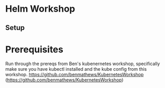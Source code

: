 # Helm Workshop

## Setup

# Prerequisites

Run through the prereqs from Ben's kubenernetes workshop, specifically make sure you have kubectl installed and the kube config from this workshop. https://github.com/benmathews/KubernetesWorkshop (https://github.com/benmathews/KubernetesWorkshop)
